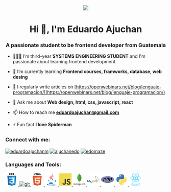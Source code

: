 <div align="center"><img src="https://media.giphy.com/media/v1.Y2lkPTc5MGI3NjExb2pkbWlsaTNlNHJxMWZjMGJpMW5laHo1OTNtd2R4Z291dHh5NWpteiZlcD12MV9pbnRlcm5hbF9naWZfYnlfaWQmY3Q9cw/QShN4g6H3RBWwiEzeN/giphy.gif" width ="150"></div>
<h1 align="center">Hi 👋, I'm Eduardo Ajuchan</h1>
<h3 align="center">A passionate student to be frontend developer from Guatemala</h3>

- 🧑🏻‍🎓 I’m third-year **SYSTEMS ENGINEERING STUDENT** and I'm passionate about learning frontend development.

- 🌱 I’m currently learning **Frontend courses, framworks, database, web desing**

- 📝 I regularly write articles on [https://openwebinars.net/blog/lenguaje-programacion/](https://openwebinars.net/blog/lenguaje-programacion/)

- 💬 Ask me about **Web design, html, css, javascript, react**

- 📫 How to reach me **eduardoajuchan@gmail.com**

- ⚡ Fun fact **I love Spiderman**

<h3 align="left">Connect with me:</h3>
<p align="left">
<a href="https://twitter.com/eduardoajuchanm" target="blank"><img align="center" src="https://raw.githubusercontent.com/rahuldkjain/github-profile-readme-generator/master/src/images/icons/Social/twitter.svg" alt="eduardoajuchanm" height="30" width="40" /></a>
<a href="https://linkedin.com/in/ajuchanedo" target="blank"><img align="center" src="https://raw.githubusercontent.com/rahuldkjain/github-profile-readme-generator/master/src/images/icons/Social/linked-in-alt.svg" alt="ajuchanedo" height="30" width="40" /></a>
<a href="https://instagram.com/edoamaze" target="blank"><img align="center" src="https://raw.githubusercontent.com/rahuldkjain/github-profile-readme-generator/master/src/images/icons/Social/instagram.svg" alt="edomaze" height="30" width="40" /></a>
</p>

<h3 align="left">Languages and Tools:</h3>
<p align="left"> <a href="https://www.w3schools.com/css/" target="_blank" rel="noreferrer"> <img src="https://raw.githubusercontent.com/devicons/devicon/master/icons/css3/css3-original-wordmark.svg" alt="css3" width="40" height="40"/> </a> <a href="https://git-scm.com/" target="_blank" rel="noreferrer"> <img src="https://www.vectorlogo.zone/logos/git-scm/git-scm-icon.svg" alt="git" width="40" height="40"/> </a> <a href="https://www.w3.org/html/" target="_blank" rel="noreferrer"> <img src="https://raw.githubusercontent.com/devicons/devicon/master/icons/html5/html5-original-wordmark.svg" alt="html5" width="40" height="40"/> </a> <a href="https://www.java.com" target="_blank" rel="noreferrer"> <img src="https://raw.githubusercontent.com/devicons/devicon/master/icons/java/java-original.svg" alt="java" width="40" height="40"/> </a> <a href="https://developer.mozilla.org/en-US/docs/Web/JavaScript" target="_blank" rel="noreferrer"> <img src="https://raw.githubusercontent.com/devicons/devicon/master/icons/javascript/javascript-original.svg" alt="javascript" width="40" height="40"/> </a> <a href="https://www.mongodb.com/" target="_blank" rel="noreferrer"> <img src="https://raw.githubusercontent.com/devicons/devicon/master/icons/mongodb/mongodb-original-wordmark.svg" alt="mongodb" width="40" height="40"/> </a> <a href="https://www.mysql.com/" target="_blank" rel="noreferrer"> <img src="https://raw.githubusercontent.com/devicons/devicon/master/icons/mysql/mysql-original-wordmark.svg" alt="mysql" width="40" height="40"/> </a> <a href="https://www.php.net" target="_blank" rel="noreferrer"> <img src="https://raw.githubusercontent.com/devicons/devicon/master/icons/php/php-original.svg" alt="php" width="40" height="40"/> </a> <a href="https://www.python.org" target="_blank" rel="noreferrer"> <img src="https://raw.githubusercontent.com/devicons/devicon/master/icons/python/python-original.svg" alt="python" width="40" height="40"/> </a> <a href="https://reactjs.org/" target="_blank" rel="noreferrer"> <img src="https://raw.githubusercontent.com/devicons/devicon/master/icons/react/react-original-wordmark.svg" alt="react" width="40" height="40"/> </a> </p>
